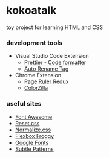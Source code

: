 # kokoatalk

toy project for learning HTML and CSS

### development tools

- Visual Studio Code Extension
  - [Prettier - Code formatter](https://marketplace.visualstudio.com/items?itemName=esbenp.prettier-vscode)
  - [Auto Rename Tag](https://marketplace.visualstudio.com/items?itemName=formulahendry.auto-rename-tag)
- Chrome Extension
  - [Page Ruler Redux](https://chrome.google.com/webstore/detail/page-ruler-redux/giejhjebcalaheckengmchjekofhhmal)
  - [ColorZilla](https://chrome.google.com/webstore/detail/colorzilla/bhlhnicpbhignbdhedgjhgdocnmhomnp)

### useful sites

- [Font Awesome](https://fontawesome.com)
- [Reset.css](https://meyerweb.com/eric/tools/css/reset)
- [Normalize.css](https://necolas.github.io/normalize.css)
- [Flexbox Froggy](http://flexboxfroggy.com)
- [Google Fonts](https://fonts.google.com)
- [Subtle Patterns](https://www.toptal.com/designers/subtlepatterns)
